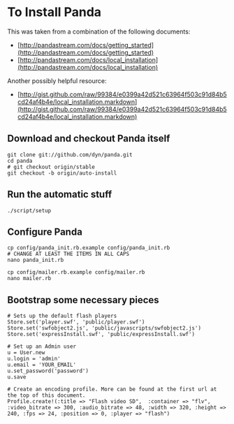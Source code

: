 # To Install Panda

This was taken from a combination of the following documents:

* [http://pandastream.com/docs/getting_started](http://pandastream.com/docs/getting_started)
* [http://pandastream.com/docs/local_installation](http://pandastream.com/docs/local_installation)

Another possibly helpful resource:

* [http://gist.github.com/raw/99384/e0399a42d521c63964f503c91d84b5cd24af4b4e/local_installation.markdown](http://gist.github.com/raw/99384/e0399a42d521c63964f503c91d84b5cd24af4b4e/local_installation.markdown)

## Download and checkout Panda itself

    git clone git://github.com/dyn/panda.git
    cd panda
    # git checkout origin/stable
    git checkout -b origin/auto-install

## Run the automatic stuff

    ./script/setup

## Configure Panda

    cp config/panda_init.rb.example config/panda_init.rb
    # CHANGE AT LEAST THE ITEMS IN ALL CAPS
    nano panda_init.rb

    cp config/mailer.rb.example config/mailer.rb
    nano mailer.rb

## Bootstrap some necessary pieces

    # Sets up the default flash players
    Store.set('player.swf', 'public/player.swf')
    Store.set('swfobject2.js', 'public/javascripts/swfobject2.js')
    Store.set('expressInstall.swf', 'public/expressInstall.swf')
    
    # Set up an Admin user
    u = User.new
    u.login = 'admin'
    u.email = 'YOUR_EMAIL'
    u.set_password('password')
    u.save
    
    # Create an encoding profile. More can be found at the first url at the top of this document.
    Profile.create!(:title => "Flash video SD",  :container => "flv", :video_bitrate => 300, :audio_bitrate => 48, :width => 320, :height => 240, :fps => 24, :position => 0, :player => "flash")
